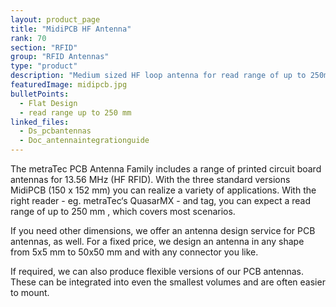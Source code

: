 ```yaml
---
layout: product_page
title: "MidiPCB HF Antenna"
rank: 70
section: "RFID"
group: "RFID Antennas"
type: "product"
description: "Medium sized HF loop antenna for read range of up to 250mm." 
featuredImage: midipcb.jpg
bulletPoints:
  - Flat Design
  - read range up to 250 mm
linked_files:
  - Ds_pcbantennas
  - Doc_antennaintegrationguide
---
```

The metraTec PCB Antenna Family includes a range of printed circuit board antennas for 13.56 MHz (HF RFID). With the three standard versions MidiPCB (150 x 152 mm)  you can realize a variety of applications. With the right reader - eg. metraTec‘s QuasarMX - and tag, you can expect a read range of up to 250 mm , which covers most scenarios.

If you need other dimensions, we offer an antenna design service for PCB antennas, as well. For a fixed price, we design an antenna in any shape from 5x5 mm to 50x50 mm and with any connector you like.

If required, we can also produce flexible versions of our PCB antennas. These can be integrated into even the smallest volumes and are often easier to mount.
